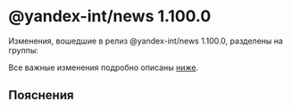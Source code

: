 # @yandex-int/news 1.100.0

<!-- ЧЕЛОВЕЧЕСКОЕ ВСТУПЛЕНИЕ -->

Изменения, вошедшие в релиз @yandex-int/news 1.100.0, разделены на группы:

Все важные изменения подробно описаны [ниже](#Пояснения).

## Пояснения

